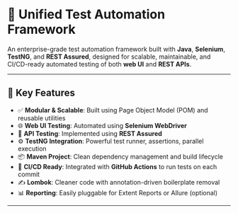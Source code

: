 # 🔧 Unified Test Automation Framework

An enterprise-grade test automation framework built with **Java**, **Selenium**, **TestNG**, and **REST Assured**, designed for scalable, maintainable, and CI/CD-ready automated testing of both **web UI** and **REST APIs**.

---

## 📌 Key Features

- ✅ **Modular & Scalable**: Built using Page Object Model (POM) and reusable utilities
- 🌐 **Web UI Testing**: Automated using **Selenium WebDriver**
- 🔗 **API Testing**: Implemented using **REST Assured**
- ⚙️ **TestNG Integration**: Powerful test runner, assertions, parallel execution
- 📦 **Maven Project**: Clean dependency management and build lifecycle
- 🔄 **CI/CD Ready**: Integrated with **GitHub Actions** to run tests on each commit
- ✍️ **Lombok**: Cleaner code with annotation-driven boilerplate removal
- 📊 **Reporting**: Easily pluggable for Extent Reports or Allure (optional)

---
